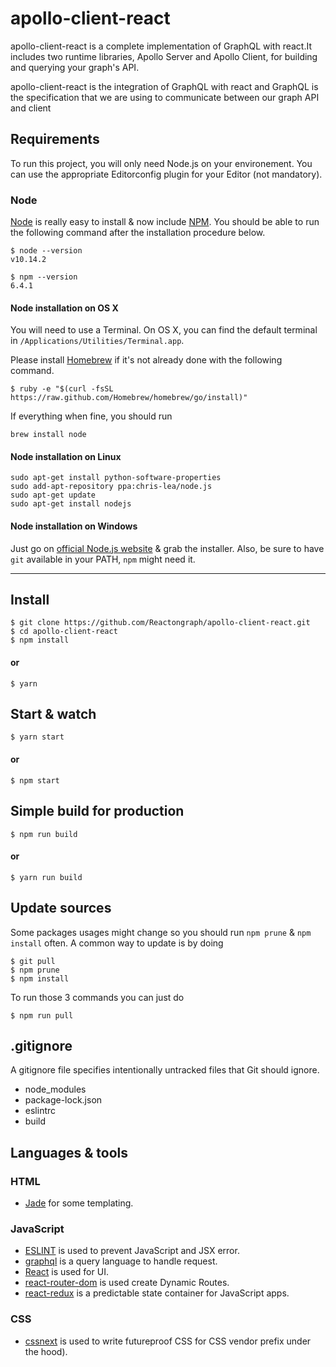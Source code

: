 # apollo-client-react

apollo-client-react is a complete implementation of GraphQL with react.It includes two runtime libraries, Apollo Server and Apollo Client, for building and querying your graph's API.

apollo-client-react is the integration of GraphQL with react and GraphQL is the specification that we are using to communicate between our graph API and client

## Requirements

To run this project, you will only need Node.js on your environement.
You can use the appropriate Editorconfig plugin for your Editor (not mandatory).

### Node

[Node](http://nodejs.org/) is really easy to install & now include [NPM](https://npmjs.org/).
You should be able to run the following command after the installation procedure
below.

    $ node --version
    v10.14.2

    $ npm --version
    6.4.1

#### Node installation on OS X

You will need to use a Terminal. On OS X, you can find the default terminal in
`/Applications/Utilities/Terminal.app`.

Please install [Homebrew](http://brew.sh/) if it's not already done with the following command.

    $ ruby -e "$(curl -fsSL https://raw.github.com/Homebrew/homebrew/go/install)"

If everything when fine, you should run

    brew install node

#### Node installation on Linux

    sudo apt-get install python-software-properties
    sudo add-apt-repository ppa:chris-lea/node.js
    sudo apt-get update
    sudo apt-get install nodejs

#### Node installation on Windows

Just go on [official Node.js website](http://nodejs.org/) & grab the installer.
Also, be sure to have `git` available in your PATH, `npm` might need it.

---

## Install

    $ git clone https://github.com/Reactongraph/apollo-client-react.git
    $ cd apollo-client-react
    $ npm install

#### or

    $ yarn

## Start & watch

    $ yarn start

#### or

    $ npm start

## Simple build for production

    $ npm run build

#### or

    $ yarn run build

## Update sources

Some packages usages might change so you should run `npm prune` & `npm install` often.
A common way to update is by doing

    $ git pull
    $ npm prune
    $ npm install

To run those 3 commands you can just do

    $ npm run pull

## .gitignore

A gitignore file specifies intentionally untracked files that Git should ignore.

- node_modules
- package-lock.json
- eslintrc
- build

## Languages & tools

### HTML

- [Jade](http://jade-lang.com/) for some templating.

### JavaScript

- [ESLINT](https://eslint.org/) is used to prevent JavaScript and JSX error.
- [graphql](https://graphql.org/) is a query language to handle request.
- [React](http://facebook.github.io/react) is used for UI.
- [react-router-dom](https://reacttraining.com/react-router/) is used create Dynamic Routes.
- [react-redux](https://redux.js.org/) is a predictable state container for JavaScript apps.

### CSS

- [cssnext](http://cssnext.putaindecode.io) is used to write futureproof CSS for CSS vendor prefix under the hood).
